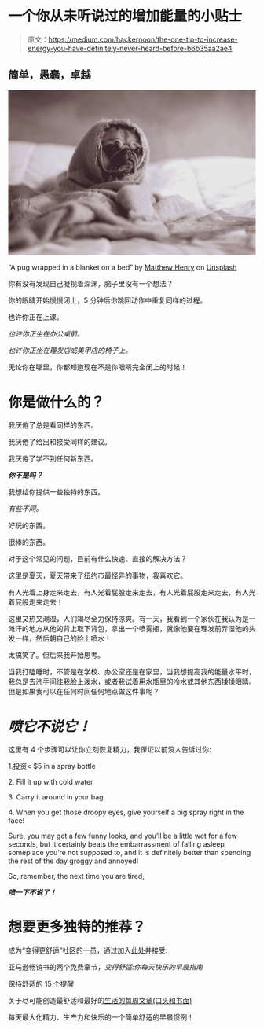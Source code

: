# 一个你从未听说过的增加能量的小贴士

> 原文：<https://medium.com/hackernoon/the-one-tip-to-increase-energy-you-have-definitely-never-heard-before-b6b35aa2ae4>

## 简单，愚蠢，卓越

![](img/aaf36dc2e77892c581a0a014e6760783.png)

“A pug wrapped in a blanket on a bed” by [Matthew Henry](https://unsplash.com/@matthewhenry?utm_source=medium&utm_medium=referral) on [Unsplash](https://unsplash.com?utm_source=medium&utm_medium=referral)

你有没有发现自己凝视着深渊，脑子里没有一个想法？

你的眼睛开始慢慢闭上，5 分钟后你跳回动作中重复同样的过程。

也许你正在上课。

*也许你正坐在办公桌前。*

*也许你正坐在理发店或美甲店的椅子上。*

无论你在哪里，你都知道现在不是你眼睛完全闭上的时候！

# 你是做什么的？

我厌倦了总是看同样的东西。

我厌倦了给出和接受同样的建议。

我厌倦了学不到任何新东西。

***你不是吗？***

我想给你提供一些独特的东西。

*有些不同。*

好玩的东西。

很棒的东西。

对于这个常见的问题，目前有什么快速、直接的解决方法？

这里是夏天，夏天带来了纽约市最怪异的事物，我喜欢它。

有人光着上身走来走去，有人光着屁股走来走去，有人光着屁股走来走去，有人光着屁股走来走去！

这里又热又潮湿，人们竭尽全力保持凉爽。有一天，我看到一个家伙在我认为是一滩汗的地方从他的背上取下背包，拿出一个喷雾瓶，就像他要在理发前弄湿他的头发一样，然后朝自己的脸上喷水！

太搞笑了。但后来我开始思考。

当我打瞌睡时，不管是在学校、办公室还是在家里，当我想提高我的能量水平时，我总是去洗手间往我脸上泼水，或者我试着用水瓶里的冷水或其他东西揉揉眼睛。但是如果我可以在任何时间任何地点做这件事呢？

# ***喷它不说它！***

这里有 4 个步骤可以让你立刻恢复精力，我保证以前没人告诉过你:

1.投资< $5 in a spray bottle

2\. Fill it up with cold water

3\. Carry it around in your bag

4\. When you get those droopy eyes, give yourself a big spray right in the face!

Sure, you may get a few funny looks, and you’ll be a little wet for a few seconds, but it certainly beats the embarrassment of falling asleep someplace you’re not supposed to, and it is definitely better than spending the rest of the day groggy and annoyed!

So, remember, the next time you are tired,

***喷一下不说了！***

# **想要更多独特的推荐？**

成为“变得更舒适”社区的一员，通过加入[此处](http://getting-comfy.com/)并接受:

亚马逊畅销书的两个免费章节，*变得舒适:你每天快乐的早晨指南*

保持舒适的 15 个提醒

关于尽可能创造最舒适和最好的[生活的每周文章(口头和书面)](https://hackernoon.com/tagged/life)

每天最大化精力、生产力和快乐的一个简单舒适的早晨惯例！